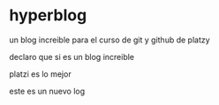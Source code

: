 # hyperblog
un blog increible para el curso de git y github de platzy

declaro que si es un blog increible


platzi es lo mejor

este es un nuevo log
